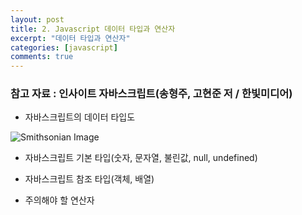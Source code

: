 ```yaml
---
layout: post
title: 2. Javascript 데이터 타입과 연산자
excerpt: "데이터 타입과 연산자"
categories: [javascript]
comments: true
---
```


### 참고 자료 : 인사이트 자바스크립트(송형주, 고현준 저 / 한빛미디어)


* 자바스크립트의 데이터 타입도

![Smithsonian Image](http://cfile3.uf.tistory.com/image/231BA04D54C99DBD10DD88)<br />

* 자바스크립트 기본 타입(숫자, 문자열, 불린값, null, undefined)


* 자바스크립트 참조 타입(객체, 배열)



* 주의해야 할 연산자
